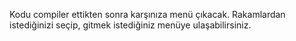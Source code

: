 Kodu compiler ettikten sonra karşınıza menü çıkacak.
Rakamlardan istediğinizi seçip, gitmek istediğiniz menüye ulaşabilirsiniz.
